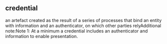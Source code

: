 ## credential

an artefact created as the result of a series of processes that bind an entity with information and an authenticator, on which other parties relyAdditional note:Note 1: At a minimum a credential includes an authenticator and information to enable presentation.

